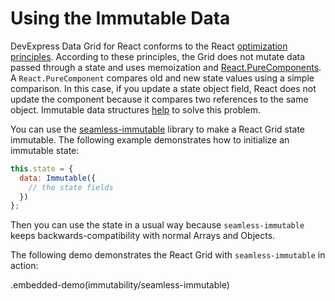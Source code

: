 # Using the Immutable Data

DevExpress Data Grid for React conforms to the React [optimization principles](https://facebook.github.io/react/docs/optimizing-performance.html). According to these principles, the Grid does not mutate data passed through a state and uses memoization and [React.PureComponents](https://facebook.github.io/react/docs/react-api.html#react.purecomponent). A `React.PureComponent` compares old and new state values using a simple comparison. In this case, if you update a state object field, React does not update the component because it compares two references to the same object. Immutable data structures [help](https://facebook.github.io/react/docs/optimizing-performance.html#the-power-of-not-mutating-data) to solve this problem.

You can use the [seamless-immutable](https://github.com/rtfeldman/seamless-immutable) library to make a React Grid state immutable.
The following example demonstrates how to initialize an immutable state:

```js
this.state = {
  data: Immutable({
    // the state fields
  })
};
```

Then you can use the state in a usual way because `seamless-immutable` keeps backwards-compatibility with normal Arrays and Objects.

The following demo demonstrates the React Grid with `seamless-immutable` in action:

.embedded-demo(immutability/seamless-immutable)

